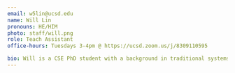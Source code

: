 ```yaml
---
email: w5lin@ucsd.edu
name: Will Lin
pronouns: HE/HIM
photo: staff/will.png
role: Teach Assistant
office-hours: Tuesdays 3-4pm @ https://ucsd.zoom.us/j/8309110595

bio: Will is a CSE PhD student with a background in traditional systems working with FPGAs for datacenter networking. Currently he is working in MLsys with Hao on distributed training.
---
```

